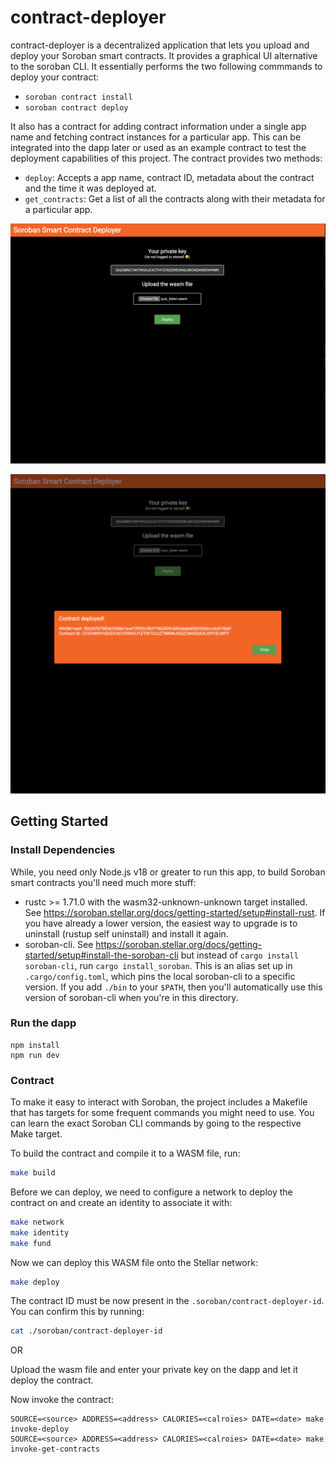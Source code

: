 # contract-deployer

contract-deployer is a decentralized application that lets you upload and deploy your Soroban smart contracts.
It provides a graphical UI alternative to the soroban CLI. It essentially performs the two following commmands to deploy your contract:

* `soroban contract install`
* `soroban contract deploy`

It also has a contract for adding contract information under a single app name and fetching contract instances for a particular app.
This can be integrated into the dapp later or used as an example contract to test the deployment capabilities of this project. The
contract provides two methods:

* `deploy`: Accepts a app name, contract ID, metadata about the contract and the time it was deployed at.
* `get_contracts`: Get a list of all the contracts along with their metadata for a particular app.

![home](docs/media/home.png)

![modal](docs/media/modal.png)

## Getting Started

### Install Dependencies

While, you need only Node.js v18 or greater to run this app, to build Soroban smart contracts you'll need much more stuff:

* rustc >= 1.71.0 with the wasm32-unknown-unknown target installed. See https://soroban.stellar.org/docs/getting-started/setup#install-rust.
  If you have already a lower version, the easiest way to upgrade is to uninstall (rustup self uninstall) and install it again.
* soroban-cli. See https://soroban.stellar.org/docs/getting-started/setup#install-the-soroban-cli but instead of `cargo install soroban-cli`,
  run `cargo install_soroban`. This is an alias set up in `.cargo/config.toml`, which pins the local soroban-cli to a specific version.
  If you add `./bin` to your `$PATH`, then you'll automatically use this version of soroban-cli when you're in this directory.

### Run the dapp

```
npm install
npm run dev
```

### Contract

To make it easy to interact with Soroban, the project includes a Makefile that has targets for some frequent commands
you might need to use. You can learn the exact Soroban CLI commands by going to the respective Make target.

To build the contract and compile it to a WASM file, run:
```bash
make build
```

Before we can deploy, we need to configure a network to deploy the contract on and create an identity to associate it with:
```bash
make network
make identity
make fund
```

Now we can deploy this WASM file onto the Stellar network:
```bash
make deploy
```
The contract ID must be now present in the `.soroban/contract-deployer-id`. You can confirm this by running:
```bash
cat ./soroban/contract-deployer-id
```

OR

Upload the wasm file and enter your private key on the dapp and let it deploy the contract.

Now invoke the contract:
```
SOURCE=<source> ADDRESS=<address> CALORIES=<calroies> DATE=<date> make invoke-deploy
SOURCE=<source> ADDRESS=<address> CALORIES=<calroies> DATE=<date> make invoke-get-contracts
```
